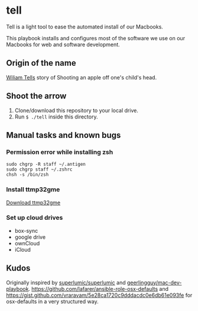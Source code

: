 # tell
Tell is a light tool to ease the automated install of our Macbooks.

This playbook installs and configures most of the software we use on our Macbooks for web and software development.

## Origin of the name
[Wiliam Tells](https://en.wikipedia.org/wiki/William_Tell) story of Shooting an apple off one's child's head.

## Shoot the arrow
1. Clone/download this repository to your local drive.
1. Run `$ ./tell` inside this directory.


## Manual tasks and known bugs
### Permission error while installing zsh
```
sudo chgrp -R staff ~/.antigen
sudo chgrp staff ~/.zshrc
chsh -s /bin/zsh
```

### Install ttmp32gme
[Download ttmp32gme](https://github.com/thawn/ttmp32gme)

### Set up cloud drives
- box-sync
- google drive
- ownCloud
- iCloud

## Kudos
Originally inspired by [superlumic/superlumic](https://github.com/superlumic/superlumic) and [geerlingguy/mac-dev-playbook](https://github.com/geerlingguy/mac-dev-playbook).
https://github.com/lafarer/ansible-role-osx-defaults and https://gist.github.com/vraravam/5e28ca1720c9dddacdc0e6db61e093fe for osx-defaults in a very structured way.
